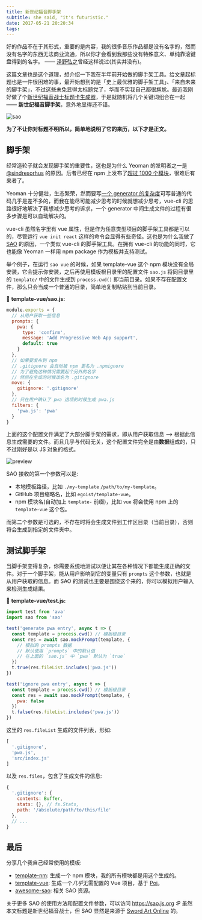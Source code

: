```yaml
---
title: 新世纪福音脚手架
subtitle: she said, "it's futuristic."
date: 2017-05-21 20:20:34
tags:
---
```

好的作品不在于其形式，重要的是内容，我的很多音乐作品都是没有名字的，然而没有名字的东西无法商业流通，所以你才会看到我那些没有特殊意义、单纯靠滚键盘得到的名字。 —— [泽野弘之](http://music.163.com/#/artist?id=15290)曾经这样说过(其实并没有)。

这篇文章也是这个道理，想介绍一下我在半年前开始做的脚手架工具。给文章起标题也是一件很困难的事，最开始想到的是「史上最优雅的脚手架工具」、「来自未来的脚手架」，不过这些未免显得太标题党了，华而不实我自己都很尴尬。最近我刚好做了个[新世纪福音战士标题卡生成器](https://github.com/egoist/evangelion-card)，于是就随机将几个关键词组合在一起 —— **新世纪福音脚手架**，意外地显得还不错。

![sao](https://ooo.0o0.ooo/2017/05/21/5921898822cae.png)

**为了不让你对标题不明所以，简单地说明了它的来历，以下才是正文。**

## 脚手架

经常造轮子就会发现脚手架的重要性，这也是为什么 Yeoman 的发明者之一是 [@sindresorhus](https://github.com/sindresorhus) 的原因。后者已经在 npm 上发布了[超过 1000 个模块](https://www.npmjs.com/~sindresorhus)，很难后有来者了。

Yeoman 十分健壮，生态繁荣，然而要写[一个 generator 的复杂度](https://github.com/sindresorhus/generator-nm/blob/master/app/index.js)可写普通的代码几乎是差不多的，而我在能尽可能减少思考的时候就想减少思考，vue-cli 的思路很好地解决了我想减少思考的诉求，一个 generator 中间生成文件的过程有很多步骤是可以自动解决的。

vue-cli 虽然名字里有 vue 属性，但是作为任意类型项目的脚手架工具都是可以的，尽管运行 `vue init react` 这样的命令会显得有些奇怪。这也是为什么我做了 [SAO](https://github.com/egoist/sao) 的原因，一个类似 vue-cli 的脚手架工具。在拥有 vue-cli 的功能的同时，它也能像 Yeoman 一样用 npm package 作为模板并支持测试。

举个例子，在运行 `sao vue` 的时候，如果 template-vue 这个 npm 模块没有全局安装，它会提示你安装，之后再使用模板根目录里的配置文件 `sao.js` 将同目录里的 `template/` 中的文件生成到 `process.cwd()` 即当前目录。如果不存在配置文件，那么只会当成一个普通的目录，简单地复制粘贴到当前目录。

📄 **template-vue/sao.js:**

```js
module.exports = {
  // 从用户获取一些信息
  prompts: {
    pwa: {
      type: 'confirm',
      message: 'Add Progressive Web App support',
      default: true
    }
  },
  // 如果要发布到 npm
  // .gitignore 会自动被 npm 更名为 .npmignore
  // 为了避免这种情况需要起个另外的名字
  // 然后在生成的时候改名为 .gitignore
  move: {
    gitignore: '.gitignore'
  },
  // 只在用户确认了 pwa 选项的时候生成 pwa.js
  filters: {
    'pwa.js': 'pwa'
  }
}
```

上面的这个配置文件满足了大部分脚手架的需求，即从用户获取信息 --> 根据此信息生成需要的文件。而且几乎与代码无关，这个配置文件完全是由**数据**组成的，只不过刚好是以 JS 对象的格式。

![preview](https://ooo.0o0.ooo/2017/05/21/59218de93485b.png)

SAO 接收的第一个参数可以是:

- 本地模板路径，比如 `./my-template` `/path/to/my-template`。
- GitHub 项目缩略名，比如 `egoist/template-vue`。
- npm 模块名(自动加上 `template-` 前缀)，比如 `vue` 将会使用 npm 上的 `template-vue` 这个包。

而第二个参数是可选的，不存在时将会生成文件到工作区目录（当前目录），否则将会生成到指定的文件夹中。

## 测试脚手架

当脚手架变得复杂，你需要系统地测试以便让其在各种情况下都能生成正确的文件。对于一个脚手架，能从用户影响到它的变量只有 `prompts` 这个参数，也就是从用户获取的信息。而 SAO 的测试也主要是围绕这个来的，你可以模拟用户输入来检测生成结果。

📄 **template-vue/test.js:**

```js
import test from 'ava'
import sao from 'sao'

test('generate pwa entry', async t => {
  const template = process.cwd() // 模板根目录
  const res = await sao.mockPrompt(template, {
    // 模拟的 prompts 数据
    // 默认使用 `prompts` 中的默认值
    // 在上面的 `sao.js` 中 `pwa` 默认为 `true`
  })
  t.true(res.fileList.includes('pwa.js'))
})

test('ignore pwa entry', async t => {
  const template = process.cwd() // 模板根目录
  const res = await sao.mockPrompt(template, {
    pwa: false
  })
  t.false(res.fileList.includes('pwa.js'))
})
```

这里的 `res.fileList` 生成的文件列表，形如:

```js
[
  '.gitignore',
  'pwa.js',
  'src/index.js'
]
```

以及 `res.files`，包含了生成文件的信息:

```js
{
  '.gitignore': {
    contents: Buffer,
    stats: {}, // fs.Stats,
    path: '/absolute/path/to/this/file'
  },
  // ...
}
```

## 最后

分享几个我自己经常使用的模板:

- [template-nm](https://github.com/egoist/template-nm): 生成一个 npm 模块，我的所有模块都是用这个生成的。
- [template-vue](https://github.com/egoist/template-vue): 生成一个*几乎*无需配置的 Vue 项目，基于 [Poi](https://poi.js.org)。
- [awesome-sao](https://github.com/egoist/awesome-sao): 相关 SAO 资源。

关于更多 SAO 的使用方法和配置文件参数，可以访问 https://sao.js.org :P 虽然本文标题是新世纪福音战士，但 SAO 显然是来源于 [Sword Art Online](https://zh.moegirl.org/zh-hans/%E5%88%80%E5%89%91%E7%A5%9E%E5%9F%9F) 的。
